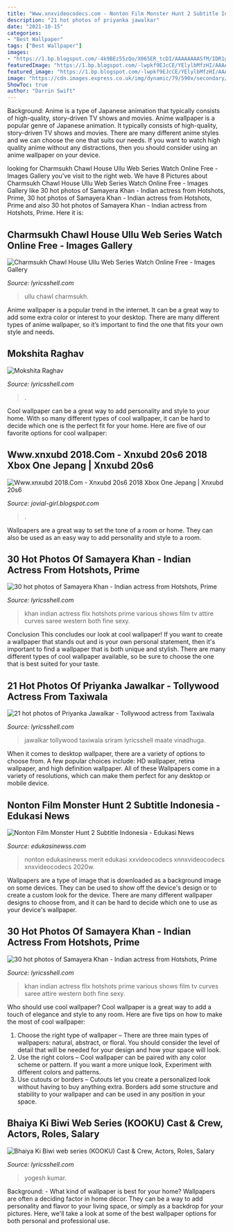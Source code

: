 ```yaml
---
title: "Www.xnxvideocodecs.com - Nonton Film Monster Hunt 2 Subtitle Indonesia"
description: "21 hot photos of priyanka jawalkar"
date: "2021-10-15"
categories:
- "Best Wallpaper"
tags: ["Best Wallpaper"]
images:
- "https://1.bp.blogspot.com/-4k9BEz55zQo/X065ER_tcDI/AAAAAAAASfM/IDR1gS565W4ea5rO7ZdIvzhjA5qSXHPlgCLcBGAsYHQ/s1600/samayera%2Bkhan%2Bhot%2Bindian%2Bactress%2Bwithout%2Bbra%2Bhotshots%2Bprimeflix%2Bweb%2Bseries%2B%252814%2529.jpg"
featuredImage: "https://1.bp.blogspot.com/-lwpkf9EJcCE/YElylbMfzHI/AAAAAAAAAFY/9YfXR2gK0xw3cRgPTKejYBG-bl_4VfMxwCLcBGAsYHQ/s1920/image%2B-%2B2021-03-11T062945.872.jpg"
featured_image: "https://1.bp.blogspot.com/-lwpkf9EJcCE/YElylbMfzHI/AAAAAAAAAFY/9YfXR2gK0xw3cRgPTKejYBG-bl_4VfMxwCLcBGAsYHQ/s1920/image%2B-%2B2021-03-11T062945.872.jpg"
image: "https://cdn.images.express.co.uk/img/dynamic/79/590x/secondary/X-Factor-2018-Judge-Ayda-Field-1425906.jpg?r=1532102302974"
ShowToc: true
author: "Darrin Swift"
---
```



Background: Anime is a type of Japanese animation that typically consists of high-quality, story-driven TV shows and movies.
Anime wallpaper is a popular genre of Japanese animation. It typically consists of high-quality, story-driven TV shows and movies. There are many different anime styles and we can choose the one that suits our needs. If you want to watch high quality anime without any distractions, then you should consider using an anime wallpaper on your device.

	

		
looking for Charmsukh Chawl House Ullu Web Series Watch Online Free - Images Gallery you've visit to the right web. We have 8 Pictures about Charmsukh Chawl House Ullu Web Series Watch Online Free - Images Gallery like 30 hot photos of Samayera Khan - Indian actress from Hotshots, Prime, 30 hot photos of Samayera Khan - Indian actress from Hotshots, Prime and also 30 hot photos of Samayera Khan - Indian actress from Hotshots, Prime. Here it is:
		
    
## Charmsukh Chawl House Ullu Web Series Watch Online Free - Images Gallery

<img loading=lazy src="https://1.bp.blogspot.com/-lwpkf9EJcCE/YElylbMfzHI/AAAAAAAAAFY/9YfXR2gK0xw3cRgPTKejYBG-bl_4VfMxwCLcBGAsYHQ/s1920/image%2B-%2B2021-03-11T062945.872.jpg" onerror="this.onerror=null;this.src='https://tse2.mm.bing.net/th?id=OIP.vpX9VLpff7WOIAvdyRyEPgHaEK&amp;pid=15.1';" alt="Charmsukh Chawl House Ullu Web Series Watch Online Free - Images Gallery">

_Source: lyricsshell.com_

>ullu chawl charmsukh. 

	

Anime wallpaper is a popular trend in the internet. It can be a great way to add some extra color or interest to your desktop. There are many different types of anime wallpaper, so it’s important to find the one that fits your own style and needs.

    
## Mokshita Raghav

<img loading=lazy src="https://1.bp.blogspot.com/-px7_Gh4gZQk/YHybRsntQFI/AAAAAAAAAoY/7i3RRxY9XCIbHymsh2zhypAbKmvLRtZpwCLcBGAsYHQ/s16000/55833147_422460381844813_6920756115355487270_n.jpg" onerror="this.onerror=null;this.src='https://tse1.mm.bing.net/th?id=OIP.-lrYwfAfZcZk4htK2sJjAwHaJQ&amp;pid=15.1';" alt="Mokshita Raghav">

_Source: lyricsshell.com_

>. 

	

Cool wallpaper can be a great way to add personality and style to your home. With so many different types of cool wallpaper, it can be hard to decide which one is the perfect fit for your home. Here are five of our favorite options for cool wallpaper: 

    
## Www.xnxubd 2018.Com - Xnxubd 20s6 2018 Xbox One Jepang | Xnxubd 20s6

<img loading=lazy src="https://cdn.images.express.co.uk/img/dynamic/79/590x/secondary/X-Factor-2018-Judge-Ayda-Field-1425906.jpg?r=1532102302974" onerror="this.onerror=null;this.src='https://tse4.mm.bing.net/th?id=OIP.NgGtpy3PVmtZJHqXXZ7mNwHaL9&amp;pid=15.1';" alt="Www.xnxubd 2018.Com - Xnxubd 20s6 2018 Xbox One Jepang | Xnxubd 20s6">

_Source: jovial-girl.blogspot.com_

>. 

	

Wallpapers are a great way to set the tone of a room or home. They can also be used as an easy way to add personality and style to a room.

    
## 30 Hot Photos Of Samayera Khan - Indian Actress From Hotshots, Prime

<img loading=lazy src="https://1.bp.blogspot.com/--Z4mnG0muzM/X065OvVyO9I/AAAAAAAASfw/HQblgG9BsV8FyL1c1zgiVn9qNf1rwksdgCLcBGAsYHQ/s1600/samayera%2Bkhan%2Bhot%2Bindian%2Bactress%2Bin%2Bshorts%2Bhotshots%2Bprimeflix%2Bweb%2Bseries%2B%252821%2529.jpg" onerror="this.onerror=null;this.src='https://tse1.mm.bing.net/th?id=OIP.ZlzRkiPdpSZRPEodUVBi9wHaML&amp;pid=15.1';" alt="30 hot photos of Samayera Khan - Indian actress from Hotshots, Prime">

_Source: lyricsshell.com_

>khan indian actress flix hotshots prime various shows film tv attire curves saree western both fine sexy. 

	

Conclusion
This concludes our look at cool wallpaper! If you want to create a wallpaper that stands out and is your own personal statement, then it's important to find a wallpaper that is both unique and stylish. There are many different types of cool wallpaper available, so be sure to choose the one that is best suited for your taste.

    
## 21 Hot Photos Of Priyanka Jawalkar - Tollywood Actress From Taxiwala

<img loading=lazy src="https://1.bp.blogspot.com/-k0o4OTysKVs/Xtq3DMZ8kzI/AAAAAAAAJGM/yilNrJ1yNqMIo0m3khcQ2cGBO6vjiVJTgCLcBGAsYHQ/s1600/priyanka-jawalkar-navel-in-sheer-saree-hot-tollywood-actress-%25285%2529.jpg" onerror="this.onerror=null;this.src='https://tse2.mm.bing.net/th?id=OIP.r2Yzq4JHauK6FGsBQgxgmQHaLr&amp;pid=15.1';" alt="21 hot photos of Priyanka Jawalkar - Tollywood actress from Taxiwala">

_Source: lyricsshell.com_

>jawalkar tollywood taxiwala sriram lyricsshell maate vinadhuga. 

	

When it comes to desktop wallpaper, there are a variety of options to choose from. A few popular choices include: HD wallpaper, retina wallpaper, and high definition wallpaper. All of these Wallpapers come in a variety of resolutions, which can make them perfect for any desktop or mobile device. 

    
## Nonton Film Monster Hunt 2 Subtitle Indonesia - Edukasi News

<img loading=lazy src="https://edukasinewss.com/wp-content/uploads/2021/05/968ac84a58efe007fb1d05c6ed87b886-3-660x330.jpg" onerror="this.onerror=null;this.src='https://tse1.mm.bing.net/th?id=OIP.iWTZrMikVi15ai6mXarQmwHaDt&amp;pid=15.1';" alt="Nonton Film Monster Hunt 2 Subtitle Indonesia - Edukasi News">

_Source: edukasinewss.com_

>nonton edukasinewss merit edukasi xxvideocodecs xnnxvideocodecs xnxvideocodecs 2020w. 

	

Wallpapers are a type of image that is downloaded as a background image on some devices. They can be used to show off the device's design or to create a custom look for the device. There are many different wallpaper designs to choose from, and it can be hard to decide which one to use as your device's wallpaper.

    
## 30 Hot Photos Of Samayera Khan - Indian Actress From Hotshots, Prime

<img loading=lazy src="https://1.bp.blogspot.com/-4k9BEz55zQo/X065ER_tcDI/AAAAAAAASfM/IDR1gS565W4ea5rO7ZdIvzhjA5qSXHPlgCLcBGAsYHQ/s1600/samayera%2Bkhan%2Bhot%2Bindian%2Bactress%2Bwithout%2Bbra%2Bhotshots%2Bprimeflix%2Bweb%2Bseries%2B%252814%2529.jpg" onerror="this.onerror=null;this.src='https://tse4.mm.bing.net/th?id=OIP.MCeNofP3Bb0bXyLWNAQH1wHaIP&amp;pid=15.1';" alt="30 hot photos of Samayera Khan - Indian actress from Hotshots, Prime">

_Source: lyricsshell.com_

>khan indian actress flix hotshots prime various shows film tv curves saree attire western both fine sexy. 

	

Who should use cool wallpaper?
Cool wallpaper is a great way to add a touch of elegance and style to any room. Here are five tips on how to make the most of cool wallpaper: 
1) Choose the right type of wallpaper – There are three main types of wallpapers: natural, abstract, or floral. You should consider the level of detail that will be needed for your design and how your space will look. 
2) Use the right colors – Cool wallpaper can be paired with any color scheme or pattern. If you want a more unique look, Experiment with different colors and patterns. 
3) Use cutouts or borders – Cutouts let you create a personalized look without having to buy anything extra. Borders add some structure and stability to your wallpaper and can be used in any position in your space.

    
## Bhaiya Ki Biwi Web Series (KOOKU) Cast &amp; Crew, Actors, Roles, Salary

<img loading=lazy src="https://1.bp.blogspot.com/-zPIN2L2wrJo/X0BjqBxZmTI/AAAAAAAARIc/NbEnKPUNjCAHs6xn0n_LuMEldWSnyWBywCLcBGAsYHQ/s1600/Yogesh-Kumar.jpg" onerror="this.onerror=null;this.src='https://tse4.mm.bing.net/th?id=OIP.do1-t-L34kAbS5L1tcCYUwHaHt&amp;pid=15.1';" alt="Bhaiya Ki Biwi web series (KOOKU) Cast &amp; Crew, Actors, Roles, Salary">

_Source: lyricsshell.com_

>yogesh kumar. 

	

Background: - What kind of wallpaper is best for your home?
Wallpapers are often a deciding factor in home décor. They can be a way to add personality and flavor to your living space, or simply as a backdrop for your pictures. Here, we'll take a look at some of the best wallpaper options for both personal and professional use.

